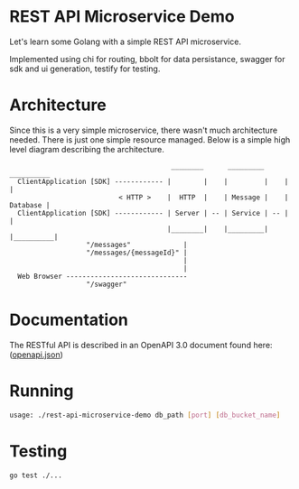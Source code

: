 REST API Microservice Demo
==========================

Let's learn some Golang with a simple REST API microservice.

Implemented using chi for routing, bbolt for data persistance, swagger for sdk
and ui generation, testify for testing.


Architecture
============

Since this is a very simple microservice, there wasn't much architecture needed.
There is just one simple resource managed. Below is a simple high level diagram
describing the architecture.

```base
                                        ________      _________      __________
  ClientApplication [SDK] ------------ |        |    |         |    |          |
                           < HTTP >    |  HTTP  |    | Message |    | Database |
  ClientApplication [SDK] ------------ | Server | -- | Service | -- |          |
                                       |________|    |_________|    |__________|
                   "/messages"             |
                   "/messages/{messageId}" |
                                           |
                                           |
  Web Browser ------------------------------
                   "/swagger"
```

Documentation
=============

The RESTful API is described in an OpenAPI 3.0 document found here: ([openapi.json](https://github.com/brandonto/rest-api-microservice-demo/docs/openapi.json))


Running
=======

```bash
usage: ./rest-api-microservice-demo db_path [port] [db_bucket_name]
```

Testing
=======

```bash
go test ./...
```
